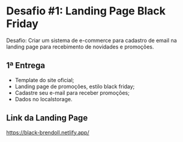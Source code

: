 # Desafio #1: Landing Page Black Friday
Desafio: Criar um sistema de e-commerce para cadastro de email na landing page para recebimento de novidades e promoções.

## 1ª Entrega
 - Template do site oficial;
 - Landing page de promoções, estilo black friday; 
 - Cadastre seu e-mail para receber promoções;
 - Dados no localstorage.

## Link da Landing Page
https://black-brendoll.netlify.app/
